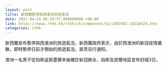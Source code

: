 ```yaml
---
layout: post
title: 新西蘭暫停與西澳洲旅遊氣泡
date: 2021-04-24 06:39:57.000000000 +08:00
link: https://news.rthk.hk/rthk/ch/component/k2/1587481-20210424.htm
categories: rthk
---
```


新西蘭宣布暫停與西澳洲的旅遊氣泡，新西蘭政府表示，由於西澳洲的新冠疫情擴散，即時暫停日前才開始的旅遊氣泡，直至另行通知。

澳洲一名男子從珀斯返抵墨爾本後確診新冠肺炎，珀斯及皮爾地區宣布封城3日。
